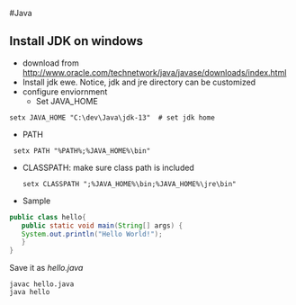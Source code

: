 #Java
## Install JDK on windows
* download from http://www.oracle.com/technetwork/java/javase/downloads/index.html
* Install jdk ewe. Notice, jdk and jre directory can be customized 
* configure enviornment
   * Set JAVA_HOME
```
setx JAVA_HOME "C:\dev\Java\jdk-13"  # set jdk home
```
  
  * PATH 
  ```
   setx PATH "%PATH%;%JAVA_HOME%\bin"
  ```
  * CLASSPATH: make sure class path is included
    ```
    setx CLASSPATH ";%JAVA_HOME%\bin;%JAVA_HOME%\jre\bin"
    ```
    

* Sample

 ```java
 public class hello{
    public static void main(String[] args) {
    System.out.println("Hello World!");
    }
}
 ```
 
Save it as *hello.java*
```
javac hello.java
java hello
```
